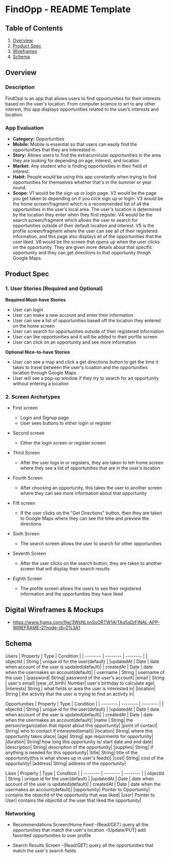 FindOpp - README Template
===

## Table of Contents
1. [Overview](#Overview)
1. [Product Spec](#Product-Spec)
1. [Wireframes](#Wireframes)
2. [Schema](#Schema)

## Overview
### Description 
FindOpp is an app that allows users to find opportunities for their interests based on the user's location. From computer science to art to any other interest, this app displays opportunities related to the user’s interests and location. 

### App Evaluation
- **Category:** Opportunities
- **Mobile:** Mobile is essential so that users can easily find the opportunities that they are interested in. 
- **Story:** Allows users to find the extracurricular opportunities in the area they are looking for depending on age, interest, and location
- **Market:** Any student who is finding opportunities in their field of interest.
- **Habit:** People would be using this app constantly when trying to find opportunities for themselves whether that's in the summer or year round.
- **Scope:** V1 would be the sign up or login page. V2 would be the page you get taken to depending on if you click sign up or login. V3 would be the home screen/fragment which is a recommended list of all the opportunities in the user’s local area. The user's location is determined by the location they enter when they first register. V4 would be the search screen/fragment which allows the user to search for opportunities outside of their default location and interest. V5 is the profile screen/fragment where the user can see all of their registered information, and this page also displays all of the opportunities that the user liked. V6 would be the screen that opens up when the user clicks on the opportunity. They are given more details about that specific opportunity and they can get directions to that opportunity throgh Google Maps.


## Product Spec

### 1. User Stories (Required and Optional)

**Required Must-have Stories**

* User can login
* User can make a new account and enter their information
* User can see a list of opportunities based off the location they entered on the home screen
* User can search for opportunities outside of their registered information
* User can like opportunities and it will be added to their porfile screen
* User can click on an opportunity and see more information


**Optional Nice-to-have Stories**

* User can see a map and click a get directions button to get the time it takes to travel between the user's lcoation and the opportunities location through Google Maps
* User will see a pop-up window if they try to search for an opportunity without entering a location


### 2. Screen Archetypes

* First screen
   * Login and Signup page
   * User sees buttons to either login or register
   
* Second screen
   * Either the login screen or register screen

* Third Screen
    * After the user logs in or registers, they are taken to teh home screen where they see a list of opportunities that are in the user's location

* Fourth Screen
    * After choosing an opportunity, this takes the user to another screen where they can see more information about that opportunity
    
 * Fift screen
    * If the user clicks on the "Get Directions" button, then they are taken to Google Maps where they can see the time and preview the directions   

* Sixth Screen
    * The search screen allows the user to search for other opportunities

* Seventh Screen
    * After the user clicks on the search button, they are taken to another screen that will display their search results

* Eighth Screen 
    * The profile screen allows the users to see their registered information and the opportunities they have liked

## Digital Wireframes & Mockups

* https://www.figma.com/file/3WsNLnnSsORTW1ArTAq5sD/FINAL-APP-WIREFRAME-2?node-id=0%3A1

## Schema 
Users
| Property | Type | Condition |
| -------- | -------- | -------- |
| objectId | String | unique id for the user(default) |
|updatedAt | Date | date when account of the user is updated(default)|
| createdAt | Date | date when the usermakes an account(default)|
| username | String | username of the user |
|password| String| password of the user's account|
|email | String | user's email|
|year_of_birth| Number| user's birthday to calculate age|
|interests| String | what fields or area the user is interested in|
|location| String | the activity that the user is trying to find an activity in|


Opportunities
| Property | Type | Condition |
| -------- | -------- | -------- |
| objectId | String | unique id for the user(default) |
|updatedAt | Date | date when account of the user is updated(default)|
| createdAt | Date | date when the usermakes an account(default)|
|name | String| the person/organization that mpost about this opportunity|
|point of contact| String| who to contact if interested(email)|
|location| String| where this opportunity takes place|
|age| String| age requirments for opportunity|
|duration| String| how long this opportunity is/ start date and end date|
|description| String| description of the opportunity|
|supplies| String| if anything is needed for this opportunity|
|title| String| title of the opportunity(this is what shows up in user's feeds)|
|cost| String| cost of the opportunity|
|address| String| address of the opportunity|

Likes
| Property | Type | Condition |
| -------- | -------- | -------- |
| objectId | String | unique id for the user(default) |
|updatedAt | Date | date when account of the user is updated(default)|
| createdAt | Date | date when the usermakes an account(default)|
|opportunity| Pointer to Opportunity| contains the objectId of the opportunity that was liked|
|user| Pointer to User| contains the objectId of the user that liked the opportunity|

### Networking
* Recommendations Screen/Home Feed
 -(Read/GET) query all the opportunities that match the user's location
 -(Update/PUT) add favorited opportunities to user profile
 
 * Search Results Screen
 -(Read/GET) query all the opportunities that match the user's search fields


